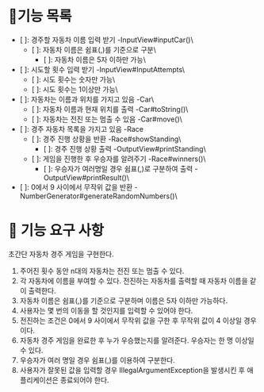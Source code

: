 # 🎯기능 목록
- [ ]: 경주할 자동차 이름 입력 받기 -InputView#inputCar()\
  - [ ]: 자동차 이름은 쉼표(,)를 기준으로 구분\
    - [ ]: 자동차 이름은 5자 이하만 가능\
- [ ]: 시도할 횟수 입력 받기 -InputView#InputAttempts\
  - [ ]: 시도 횟수는 숫자만 가능\
  - [ ]: 시도 횟수는 1이상만 가능\
- [ ]: 자동차는 이름과 위치를 가지고 있음 -Car\
  - [ ]: 자동차 이름과 현재 위치를 출력 -Car#toString()\
  - [ ]: 자동차는 전진 또는 멈출 수 있음 -Car#move()\
- [ ]: 경주 자동차 목록을 가지고 있음 -Race
  - [ ]: 경주 진행 상황을 반환 -Race#showStanding\
    - [ ]: 경주 진행 상황 출력 -OutputView#printStanding\
  - [ ]: 게임을 진행한 후 우승자를 알려주기 -Race#winners()\
    - [ ]: 우승자가 여러명일 경우 쉼표(,)로 구분하여 출력 -OutputView#printResult()\ 
- [ ]: 0에서 9 사이에서 무작위 값을 반환 -NumberGenerator#generateRandomNumbers()\
  

# 🚀 기능 요구 사항
초간단 자동차 경주 게임을 구현한다.

1. 주어진 횟수 동안 n대의 자동차는 전진 또는 멈출 수 있다.
2. 각 자동차에 이름을 부여할 수 있다. 전진하는 자동차를 출력할 때 자동차 이름을 같이 출력한다.
3. 자동차 이름은 쉼표(,)를 기준으로 구분하며 이름은 5자 이하만 가능하다.
4. 사용자는 몇 번의 이동을 할 것인지를 입력할 수 있어야 한다.
5. 전진하는 조건은 0에서 9 사이에서 무작위 값을 구한 후 무작위 값이 4 이상일 경우이다.
6. 자동차 경주 게임을 완료한 후 누가 우승했는지를 알려준다. 우승자는 한 명 이상일 수 있다.
7. 우승자가 여러 명일 경우 쉼표(,)를 이용하여 구분한다.
8. 사용자가 잘못된 값을 입력할 경우 IllegalArgumentException을 발생시킨 후 애플리케이션은 종료되어야 한다.